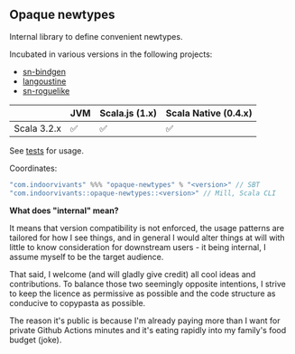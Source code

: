 ## Opaque newtypes

Internal library to define convenient newtypes.

Incubated in various versions in the following projects:

- [sn-bindgen](https://github.com/indoorvivants/sn-bindgen)
- [langoustine](https://github.com/neandertech/langoustine/)
- [sn-roguelike](https://github.com/indoorvivants/sn-roguelike)

|                | JVM  | Scala.js (1.x) | Scala Native (0.4.x)  |
| -------------- | ---  | -------------- | --------------------- |
| Scala 3.2.x    | ✅   | ✅             | ✅                    |

See [tests](modules/core/src/test/scala/Tests) for usage.

Coordinates:

```scala
"com.indoorvivants" %%% "opaque-newtypes" % "<version>" // SBT
"com.indoorvivants::opaque-newtypes::<version>" // Mill, Scala CLI
```

**What does "internal" mean?**

It means that version compatibility is not enforced, the usage patterns are 
tailored for how I see things, and in general I would alter things at will with 
little to know consideration for downstream users - it being internal, I assume 
myself to be the target audience.

That said, I welcome (and will gladly give credit) all cool ideas and contributions.
To balance those two seemingly opposite intentions, I strive to keep the licence as 
permissive as possible and the code structure as conducive to copypasta as possible.

The reason it's public is because I'm already paying more than I want for private Github Actions minutes 
and it's eating rapidly into my family's food budget (joke).
